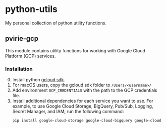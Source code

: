 # python-utils

My personal collection of python utility functions.

## pvirie-gcp

This module contains utility functions for working with Google Cloud Platform (GCP) services.

### Installation

0. Install python [gcloud sdk](https://cloud.google.com/sdk/docs/install).
1. For macOS users, copy the gcloud sdk folder to `/Users/<username>/`
2. Add environment `GCP_CREDENTIALS` with the path to the GCP credentials file.
3. Install additional dependencies for each service you want to use. For example, to use Google Cloud Storage, BigQuery, Pub/Sub, Logging, Secret Manager, and IAM, run the following command:
    ```bash
    pip install google-cloud-storage google-cloud-bigquery google-cloud-pubsub google-cloud-logging google-cloud-secret-manager google-cloud-iam
    ```
